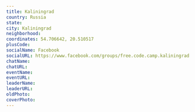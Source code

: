 ```yaml
---
title: Kaliningrad
country: Russia
state: 
city: Kaliningrad
neighborhood: 
coordinates: 54.706642, 20.510517
plusCode:
socialName: Facebook
socialURL: https://www.facebook.com/groups/free.code.camp.kaliningrad
chatName:
chatURL:
eventName:
eventURL:
leaderName:
leaderURL:
oldPhoto: 
coverPhoto:
---
```


